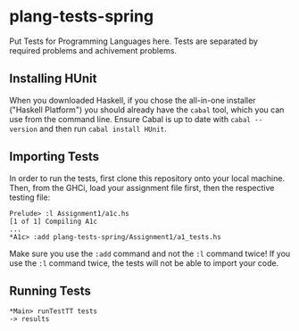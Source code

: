 # plang-tests-spring

Put Tests for Programming Languages here. Tests are separated by required problems and achivement problems.

## Installing HUnit

When you downloaded Haskell, if you chose the all-in-one installer ("Haskell Platform") you should already have the `cabal` tool, which you can use from the command line. Ensure Cabal is up to date with `cabal --version` and then run `cabal install HUnit`.

## Importing Tests

In order to run the tests, first clone this repository onto your local machine. Then, from the GHCi, load your assignment file first, then the respective testing file:

```
Prelude> :l Assignment1/a1c.hs
[1 of 1] Compiling A1c
...
*A1c> :add plang-tests-spring/Assignment1/a1_tests.hs
```

Make sure you use the `:add` command and not the `:l` command twice! If you use the `:l` command twice, the tests will not be able to import your code. 

## Running Tests

```
*Main> runTestTT tests
-> results
```